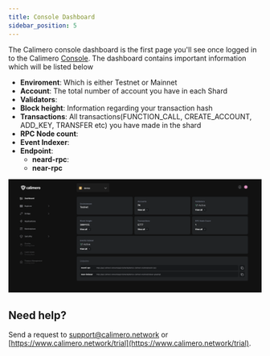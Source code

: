 ```yaml
---
title: Console Dashboard
sidebar_position: 5
---
```


The Calimero console dashboard is the first page you'll see once logged in to the Calimero [Console](https://app.calimero.network/dashboard). The dashboard contains important information which will be listed below

- **Enviroment**: Which is either Testnet or Mainnet
- **Account**: The total number of account you have in each Shard
- **Validators**: 
- **Block height**: Information regarding your transaction hash
- **Transactions**: All transactions(FUNCTION_CALL, CREATE_ACCOUNT, ADD_KEY, TRANSFER etc) you have made in the shard
- **RPC Node count**: 
- **Event Indexer**:
- **Endpoint**:
    - **neard-rpc**:
    - **near-rpc**

![](../../static/img/dahboard.png)

## Need help?

Send a request to [support@calimero.network](mailto:support@calimero.network) or [https://www.calimero.network/trial](https://www.calimero.network/trial).